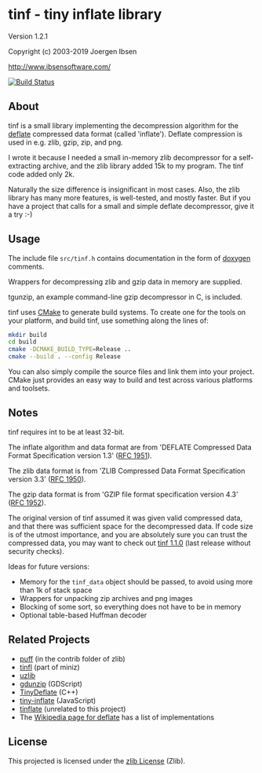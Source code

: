 
tinf - tiny inflate library
===========================

Version 1.2.1

Copyright (c) 2003-2019 Joergen Ibsen

<http://www.ibsensoftware.com/>

[![Build Status](https://dev.azure.com/jibsenorg/jibsen/_apis/build/status/jibsen.tinf?branchName=master)](https://dev.azure.com/jibsenorg/jibsen/_build/latest?definitionId=3?branchName=master)

About
-----

tinf is a small library implementing the decompression algorithm for the
[deflate][wpdeflate] compressed data format (called 'inflate'). Deflate
compression is used in e.g. zlib, gzip, zip, and png.

I wrote it because I needed a small in-memory zlib decompressor for a self-
extracting archive, and the zlib library added 15k to my program. The tinf
code added only 2k.

Naturally the size difference is insignificant in most cases. Also, the
zlib library has many more features, is well-tested, and mostly faster.
But if you have a project that calls for a small and simple deflate
decompressor, give it a try :-)

[wpdeflate]: https://en.wikipedia.org/wiki/DEFLATE


Usage
-----

The include file `src/tinf.h` contains documentation in the form of
[doxygen][] comments.

Wrappers for decompressing zlib and gzip data in memory are supplied.

tgunzip, an example command-line gzip decompressor in C, is included.

tinf uses [CMake][] to generate build systems. To create one for the tools on
your platform, and build tinf, use something along the lines of:

~~~sh
mkdir build
cd build
cmake -DCMAKE_BUILD_TYPE=Release ..
cmake --build . --config Release
~~~

You can also simply compile the source files and link them into your project.
CMake just provides an easy way to build and test across various platforms and
toolsets.

[doxygen]: http://www.doxygen.org/
[CMake]: http://www.cmake.org/


Notes
-----

tinf requires int to be at least 32-bit.

The inflate algorithm and data format are from 'DEFLATE Compressed Data
Format Specification version 1.3' ([RFC 1951][deflate]).

The zlib data format is from 'ZLIB Compressed Data Format Specification
version 3.3' ([RFC 1950][zlib]).

The gzip data format is from 'GZIP file format specification version 4.3'
([RFC 1952][gzip]).

The original version of tinf assumed it was given valid compressed data, and
that there was sufficient space for the decompressed data. If code size is
of the utmost importance, and you are absolutely sure you can trust the
compressed data, you may want to check out [tinf 1.1.0][tinf110] (last
release without security checks).

Ideas for future versions:

  - Memory for the `tinf_data` object should be passed, to avoid using more
    than 1k of stack space
  - Wrappers for unpacking zip archives and png images
  - Blocking of some sort, so everything does not have to be in memory
  - Optional table-based Huffman decoder

[deflate]: http://www.rfc-editor.org/rfc/rfc1951.txt
[zlib]: http://www.rfc-editor.org/rfc/rfc1950.txt
[gzip]: http://www.rfc-editor.org/rfc/rfc1952.txt
[tinf110]: https://github.com/jibsen/tinf/releases/tag/v1.1.0


Related Projects
----------------

  - [puff](https://github.com/madler/zlib) (in the contrib folder of zlib)
  - [tinfl](https://github.com/richgel999/miniz) (part of miniz)
  - [uzlib](https://github.com/pfalcon/uzlib)
  - [gdunzip](https://github.com/jellehermsen/gdunzip) (GDScript)
  - [TinyDeflate](https://github.com/bisqwit/TinyDeflate) (C++)
  - [tiny-inflate](https://github.com/foliojs/tiny-inflate) (JavaScript)
  - [tinflate](http://achurch.org/tinflate.c) (unrelated to this project)
  - The [Wikipedia page for deflate](https://en.wikipedia.org/wiki/DEFLATE)
    has a list of implementations


License
-------

This projected is licensed under the [zlib License](LICENSE) (Zlib).
